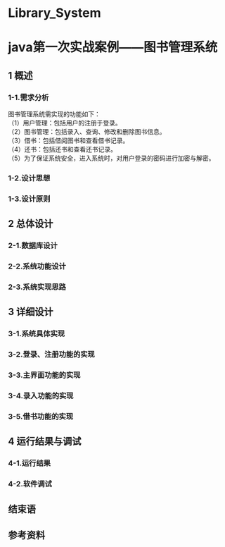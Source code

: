 # Library_System
# java第一次实战案例——图书管理系统

## 1 概述
### 1-1.需求分析
 图书管理系统需实现的功能如下：  
（1）用户管理：包括用户的注册于登录。  
（2）图书管理：包括录入、查询、修改和删除图书信息。  
（3）借书：包括借阅图书和查看借书记录。  
（4）还书：包括还书和查看还书记录。  
（5）为了保证系统安全，进入系统时，对用户登录的密码进行加密与解密。  
### 1-2.设计思想
### 1-3.设计原则

## 2 总体设计
### 2-1.数据库设计
### 2-2.系统功能设计
### 2-3.系统实现思路

## 3 详细设计
### 3-1.系统具体实现
### 3-2.登录、注册功能的实现
### 3-3.主界面功能的实现
### 3-4.录入功能的实现
### 3-5.借书功能的实现

## 4 运行结果与调试
### 4-1.运行结果
### 4-2.软件调试

## 结束语

## 参考资料
